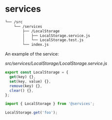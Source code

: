 # services

```bash
└── /src
    └── /services
        ├── /LocalStorage
        │   ├── LocalStorage.service.js
        │   └── LocalStorage.test.js
        └── index.js
```

An example of the service:

_src/services/LocalStorage/LocalStorage.service.js_

```ts
export const LocalStorage = {
  get(key) {},
  set(key, value) {},
  remove(key) {},
  clear() {},
};
```

```ts
import { LocalStorage } from '@services';

LocalStorage.get('foo');
```
